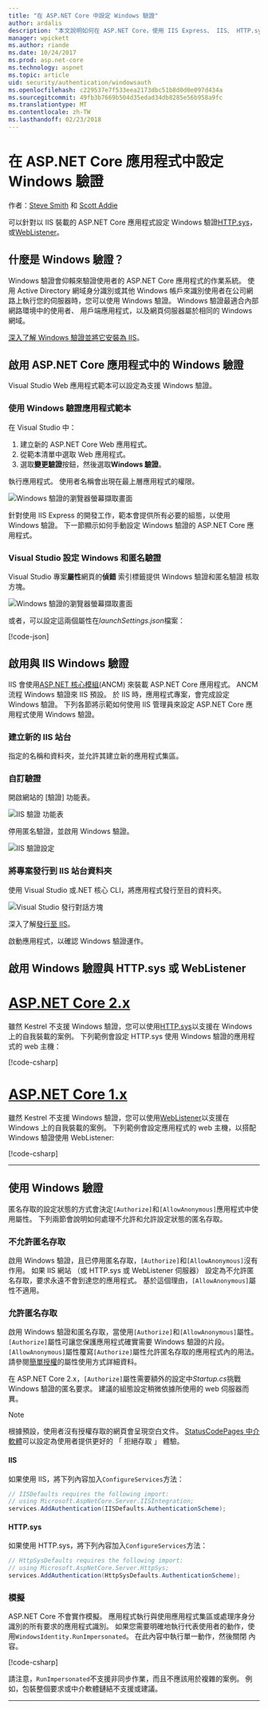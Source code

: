 ```yaml
---
title: "在 ASP.NET Core 中設定 Windows 驗證"
author: ardalis
description: "本文說明如何在 ASP.NET Core，使用 IIS Express、 IIS、 HTTP.sys 和 WebListener 中設定 Windows 驗證。"
manager: wpickett
ms.author: riande
ms.date: 10/24/2017
ms.prod: asp.net-core
ms.technology: aspnet
ms.topic: article
uid: security/authentication/windowsauth
ms.openlocfilehash: c229537e7f533eea2173dbc51b8d0d0e097d434a
ms.sourcegitcommit: 49fb3b7669b504d35edad34db8285e56b958a9fc
ms.translationtype: MT
ms.contentlocale: zh-TW
ms.lasthandoff: 02/23/2018
---
```

# <a name="configure-windows-authentication-in-an-aspnet-core-app"></a>在 ASP.NET Core 應用程式中設定 Windows 驗證

作者：[Steve Smith](https://ardalis.com) 和 [Scott Addie](https://twitter.com/Scott_Addie)

可以針對以 IIS 裝載的 ASP.NET Core 應用程式設定 Windows 驗證[HTTP.sys](xref:fundamentals/servers/httpsys)，或[WebListener](xref:fundamentals/servers/weblistener)。

## <a name="what-is-windows-authentication"></a>什麼是 Windows 驗證？

Windows 驗證會仰賴來驗證使用者的 ASP.NET Core 應用程式的作業系統。 使用 Active Directory 網域身分識別或其他 Windows 帳戶來識別使用者在公司網路上執行您的伺服器時，您可以使用 Windows 驗證。 Windows 驗證最適合內部網路環境中的使用者、 用戶端應用程式，以及網頁伺服器屬於相同的 Windows 網域。

[深入了解 Windows 驗證並將它安裝為 IIS](https://docs.microsoft.com/iis/configuration/system.webServer/security/authentication/windowsAuthentication/)。

## <a name="enable-windows-authentication-in-an-aspnet-core-app"></a>啟用 ASP.NET Core 應用程式中的 Windows 驗證

Visual Studio Web 應用程式範本可以設定為支援 Windows 驗證。

### <a name="use-the-windows-authentication-app-template"></a>使用 Windows 驗證應用程式範本

在 Visual Studio 中：
1. 建立新的 ASP.NET Core Web 應用程式。 
1. 從範本清單中選取 Web 應用程式。
1. 選取**變更驗證**按鈕，然後選取**Windows 驗證**。 

執行應用程式。 使用者名稱會出現在最上層應用程式的權限。

![Windows 驗證的瀏覽器螢幕擷取畫面](windowsauth/_static/browser-screenshot.png)

針對使用 IIS Express 的開發工作，範本會提供所有必要的組態，以使用 Windows 驗證。 下一節顯示如何手動設定 Windows 驗證的 ASP.NET Core 應用程式。

### <a name="visual-studio-settings-for-windows-and-anonymous-authentication"></a>Visual Studio 設定 Windows 和匿名驗證

Visual Studio 專案**屬性**網頁的**偵錯** 索引標籤提供 Windows 驗證和匿名驗證 核取方塊。

![Windows 驗證的瀏覽器螢幕擷取畫面](windowsauth/_static/vs-auth-property-menu.png)

或者，可以設定這兩個屬性在*launchSettings.json*檔案：

[!code-json[](windowsauth/sample/launchSettings.json?highlight=3-4)]

## <a name="enable-windows-authentication-with-iis"></a>啟用與 IIS Windows 驗證

IIS 會使用[ASP.NET 核心模組](xref:fundamentals/servers/aspnet-core-module)(ANCM) 來裝載 ASP.NET Core 應用程式。 ANCM 流程 Windows 驗證來 IIS 預設。 於 IIS 時，應用程式專案，會完成設定 Windows 驗證。 下列各節將示範如何使用 IIS 管理員來設定 ASP.NET Core 應用程式使用 Windows 驗證。

### <a name="create-a-new-iis-site"></a>建立新的 IIS 站台

指定的名稱和資料夾，並允許其建立新的應用程式集區。

### <a name="customize-authentication"></a>自訂驗證

開啟網站的 [驗證] 功能表。

![IIS 驗證 功能表](windowsauth/_static/iis-authentication-menu.png)

停用匿名驗證，並啟用 Windows 驗證。

![IIS 驗證設定](windowsauth/_static/iis-auth-settings.png)

### <a name="publish-your-project-to-the-iis-site-folder"></a>將專案發行到 IIS 站台資料夾

使用 Visual Studio 或.NET 核心 CLI，將應用程式發行至目的資料夾。

![Visual Studio 發行對話方塊](windowsauth/_static/vs-publish-app.png)

深入了解[發行至 IIS](xref:host-and-deploy/iis/index)。

啟動應用程式，以確認 Windows 驗證運作。

## <a name="enable-windows-authentication-with-httpsys-or-weblistener"></a>啟用 Windows 驗證與 HTTP.sys 或 WebListener

# <a name="aspnet-core-2xtabaspnetcore2x"></a>[ASP.NET Core 2.x](#tab/aspnetcore2x)

雖然 Kestrel 不支援 Windows 驗證，您可以使用[HTTP.sys](xref:fundamentals/servers/httpsys)以支援在 Windows 上的自我裝載的案例。 下列範例會設定 HTTP.sys 使用 Windows 驗證的應用程式的 web 主機：

[!code-csharp[](windowsauth/sample/Program2x.cs?highlight=9-14)]

# <a name="aspnet-core-1xtabaspnetcore1x"></a>[ASP.NET Core 1.x](#tab/aspnetcore1x)

雖然 Kestrel 不支援 Windows 驗證，您可以使用[WebListener](xref:fundamentals/servers/weblistener)以支援在 Windows 上的自我裝載的案例。 下列範例會設定應用程式的 web 主機，以搭配 Windows 驗證使用 WebListener:

[!code-csharp[](windowsauth/sample/Program1x.cs?highlight=6-11)]

---

## <a name="work-with-windows-authentication"></a>使用 Windows 驗證

匿名存取的設定狀態的方式會決定`[Authorize]`和`[AllowAnonymous]`應用程式中使用屬性。 下列兩節會說明如何處理不允許和允許設定狀態的匿名存取。

### <a name="disallow-anonymous-access"></a>不允許匿名存取

啟用 Windows 驗證，且已停用匿名存取，`[Authorize]`和`[AllowAnonymous]`沒有作用。 如果 IIS 網站 （或 HTTP.sys 或 WebListener 伺服器） 設定為不允許匿名存取，要求永遠不會到達您的應用程式。 基於這個理由，`[AllowAnonymous]`屬性不適用。

### <a name="allow-anonymous-access"></a>允許匿名存取

啟用 Windows 驗證和匿名存取，當使用`[Authorize]`和`[AllowAnonymous]`屬性。 `[Authorize]`屬性可讓您保護應用程式確實需要 Windows 驗證的片段。 `[AllowAnonymous]`屬性覆寫`[Authorize]`屬性允許匿名存取的應用程式內的用法。 請參閱[簡單授權](xref:security/authorization/simple)的屬性使用方式詳細資料。

在 ASP.NET Core 2.x，`[Authorize]`屬性需要額外的設定中*Startup.cs*挑戰 Windows 驗證的匿名要求。 建議的組態設定稍微依據所使用的 web 伺服器而異。

> [!NOTE]
> 根據預設，使用者沒有授權存取的網頁會呈現空白文件。 [StatusCodePages 中介軟體](xref:fundamentals/error-handling#configuring-status-code-pages)可以設定為使用者提供更好的 「 拒絕存取 」 體驗。

#### <a name="iis"></a>IIS

如果使用 IIS，將下列內容加入`ConfigureServices`方法： 

```csharp
// IISDefaults requires the following import:
// using Microsoft.AspNetCore.Server.IISIntegration;
services.AddAuthentication(IISDefaults.AuthenticationScheme);
```

#### <a name="httpsys"></a>HTTP.sys

如果使用 HTTP.sys，將下列內容加入`ConfigureServices`方法：

```csharp
// HttpSysDefaults requires the following import:
// using Microsoft.AspNetCore.Server.HttpSys;
services.AddAuthentication(HttpSysDefaults.AuthenticationScheme);
```

### <a name="impersonation"></a>模擬

ASP.NET Core 不會實作模擬。 應用程式執行與使用應用程式集區或處理序身分識別的所有要求的應用程式識別。 如果您需要明確地執行代表使用者的動作，使用`WindowsIdentity.RunImpersonated`。 在此內容中執行單一動作，然後關閉 內容。

[!code-csharp[](windowsauth/sample/Startup.cs?name=snippet_Impersonate&highlight=10-18)]

請注意，`RunImpersonated`不支援非同步作業，而且不應該用於複雜的案例。 例如，包裝整個要求或中介軟體鏈結不支援或建議。

---
